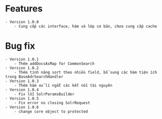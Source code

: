 # Features
	- Version 1.0.0
		- Cung cấp các interface, hàm và lớp cơ bản, chưa cung cấp cache
# Bug fix
	- Version 1.0.1
		- Thêm addDocsAsMap for CommonSearch
	- Version 1.0.2
		- Thêm tính năng sort theo nhiều field, bổ sung các hàm tiện ích trong BaseAdrSearchHandler
	- Version 1.0.3
		- Thêm hàm xử lí ngắt các kết nối tài nguyên
	- Version 1.0.4
		- Fix lỗi SolrParamsBuilder
	- Version 1.0.5
		- Fix error no closing SolrRequest
	- Version 1.0.6
		- change core object to protected